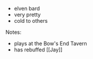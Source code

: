 - elven bard
- very pretty
- cold to others

Notes:
- plays at the Bow's End Tavern
- has rebuffed [[Jay]] 